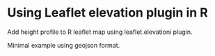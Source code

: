 # Using Leaflet elevation plugin in R

Add height profile to R leaflet map using leaflet.elevationi plugin.

Minimal example using geojson format.

